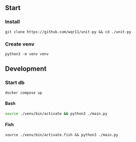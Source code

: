 ## Start
### Install
```
git clone https://github.com/wqr11/unit-py && cd ./unit-py
```
### Create venv
```
python3 -m venv venv
```
## Development
### Start db
```
docker compose up
```
#### Bash
```bash
source ./venv/bin/activate && python3 ./main.py
```
#### Fish
```fish
source ./venv/bin/activate.fish && python3 ./main.py
```
